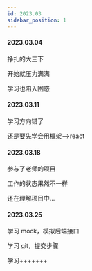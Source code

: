 ```yaml
---
id: 2023.03
sidebar_position: 1
---
```


#### 2023.03.04

挣扎的大三下

开始就压力满满

学习也陷入困惑

#### 2023.03.11

学习方向错了

还是要先学会用框架——>react

#### 2023.03.18

参与了老师的项目

工作的状态果然不一样

还在理解项目中...

#### 2023.03.25

学习 mock，模拟后端接口

学习 git，提交步骤

学习+++++++
